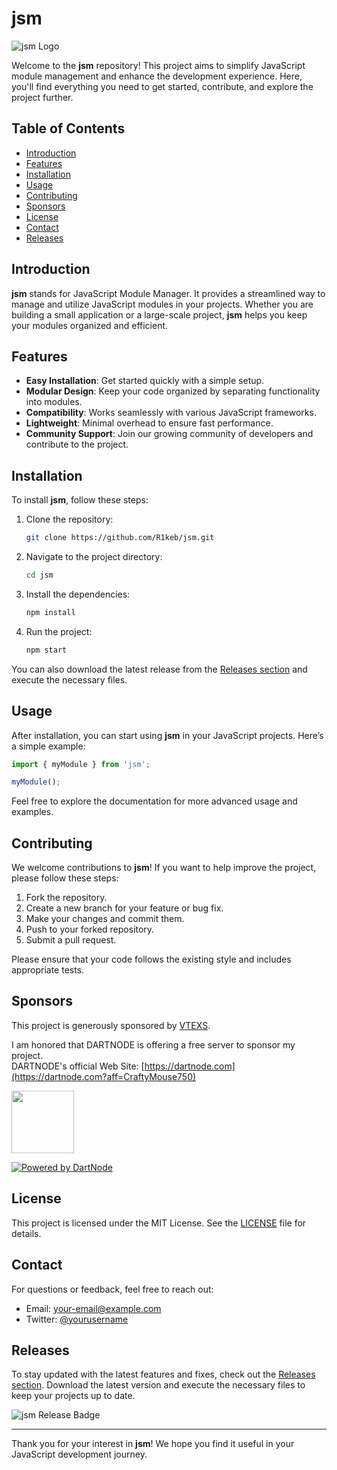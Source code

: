 # jsm

![jsm Logo](https://via.placeholder.com/150)

Welcome to the **jsm** repository! This project aims to simplify JavaScript module management and enhance the development experience. Here, you'll find everything you need to get started, contribute, and explore the project further.

## Table of Contents

- [Introduction](#introduction)
- [Features](#features)
- [Installation](#installation)
- [Usage](#usage)
- [Contributing](#contributing)
- [Sponsors](#sponsors)
- [License](#license)
- [Contact](#contact)
- [Releases](#releases)

## Introduction

**jsm** stands for JavaScript Module Manager. It provides a streamlined way to manage and utilize JavaScript modules in your projects. Whether you are building a small application or a large-scale project, **jsm** helps you keep your modules organized and efficient.

## Features

- **Easy Installation**: Get started quickly with a simple setup.
- **Modular Design**: Keep your code organized by separating functionality into modules.
- **Compatibility**: Works seamlessly with various JavaScript frameworks.
- **Lightweight**: Minimal overhead to ensure fast performance.
- **Community Support**: Join our growing community of developers and contribute to the project.

## Installation

To install **jsm**, follow these steps:

1. Clone the repository:

   ```bash
   git clone https://github.com/R1keb/jsm.git
   ```

2. Navigate to the project directory:

   ```bash
   cd jsm
   ```

3. Install the dependencies:

   ```bash
   npm install
   ```

4. Run the project:

   ```bash
   npm start
   ```

You can also download the latest release from the [Releases section](https://github.com/R1keb/jsm/releases) and execute the necessary files.

## Usage

After installation, you can start using **jsm** in your JavaScript projects. Here’s a simple example:

```javascript
import { myModule } from 'jsm';

myModule();
```

Feel free to explore the documentation for more advanced usage and examples.

## Contributing

We welcome contributions to **jsm**! If you want to help improve the project, please follow these steps:

1. Fork the repository.
2. Create a new branch for your feature or bug fix.
3. Make your changes and commit them.
4. Push to your forked repository.
5. Submit a pull request.

Please ensure that your code follows the existing style and includes appropriate tests.

## Sponsors

This project is generously sponsored by [VTEXS](https://zmto.com/).

I am honored that DARTNODE is offering a free server to sponsor my project.  
DARTNODE's official Web Site: [https://dartnode.com](https://dartnode.com?aff=CraftyMouse750)

<a href="https://dartnode.com?aff=CraftyMouse750" target="_blank"><img src="https://status.dartnode.com/upload/logo1.png" width="100px"></a><br>

[![Powered by DartNode](https://dartnode.com/branding/DN-Open-Source-sm.png)](https://dartnode.com "Powered by DartNode - Free VPS for Open Source")

## License

This project is licensed under the MIT License. See the [LICENSE](LICENSE) file for details.

## Contact

For questions or feedback, feel free to reach out:

- Email: your-email@example.com
- Twitter: [@yourusername](https://twitter.com/yourusername)

## Releases

To stay updated with the latest features and fixes, check out the [Releases section](https://github.com/R1keb/jsm/releases). Download the latest version and execute the necessary files to keep your projects up to date.

![jsm Release Badge](https://img.shields.io/github/v/release/R1keb/jsm)

---

Thank you for your interest in **jsm**! We hope you find it useful in your JavaScript development journey.